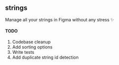 ## strings

Manage all your strings in Figma without any stress ✨

#### TODO

1. Codebase cleanup
2. Add sorting options
3. Write tests
4. Add duplicate string id detection